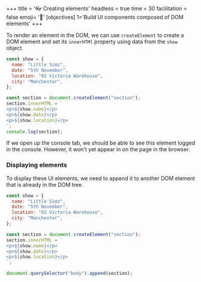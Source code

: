 +++
title = '👓 Creating elements'
headless = true
time = 30
facilitation = false
emoji= '🧩'
[objectives]
    1='Build UI components composed of DOM elements'
+++

To render an element in the DOM, we can use `createElement` to create a DOM element and set its `innerHTMl` property using data from the `show` object.

```js
const show = {
  name: "Little Simz",
  date: "5th November",
  location: "02 Victoria Warehouse",
  city: "Manchester",
};

const section = document.createElement("section");
section.innerHTML = `
<p>${show.name}</p>
<p>${show.date}</p>
<p>${show.location}</p>
`;
console.log(section);
```

If we open up the console tab, we should be able to see this element logged in the console. However, it won't yet appear in on the page in the browser.

### Displaying elements

To display these UI elements, we need to append it to another DOM element that is already in the DOM tree.

```js {linenos=table,hl_lines=["15"],linenostart=1}
const show = {
  name: "Little Simz",
  date: "5th November",
  location: "02 Victoria Warehouse",
  city: "Manchester",
};

const section = document.createElement("section");
section.innerHTML = `
<p>${show.name}</p>
<p>${show.date}</p>
<p>${show.location}</p>
`;

document.querySelector("body").append(section);
```
